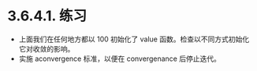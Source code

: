 # 3.6.4.1. 练习

* 上面我们在任何地方都以 100 初始化了 value 函数。检查以不同方式初始化它对收敛的影响。
* 实施 aconvergence 标准，以便在 convergenance 后停止迭代。
